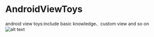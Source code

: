 # AndroidViewToys
android view toys:include basic knowledge、custom view and so on
![alt text](http://pfile.cn/upwjwb-l)
